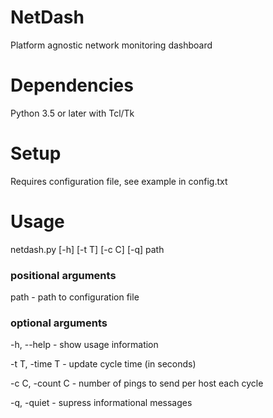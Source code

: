 # NetDash
Platform agnostic network monitoring dashboard

# Dependencies
Python 3.5 or later with Tcl/Tk

# Setup
Requires configuration file, see example in config.txt

# Usage
 netdash.py [-h] [-t T] [-c C] [-q] path

### positional arguments
path - path to configuration file

### optional arguments
-h, --help - show usage information
  
-t T, -time T - update cycle time (in seconds)
  
-c C, -count C - number of pings to send per host each cycle

-q, -quiet - supress informational messages
